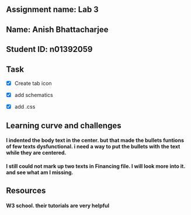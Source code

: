## Assignment name: Lab 3
## Name: Anish Bhattacharjee
## Student ID: n01392059 
## Task
- [x] Create tab icon
- [x] add schematics
- [x] add .css



## Learning curve and challenges
#### I indented the body text in the center. but that made the bullets funtions of few texts dysfunctional. i need a way to put the bullets with the text while they are centered. 
#### I still could not mark up two texts in Financing file. I will look more into it. and see what am I missing. 
## Resources
#### W3 school. their tutorials are very helpful  

